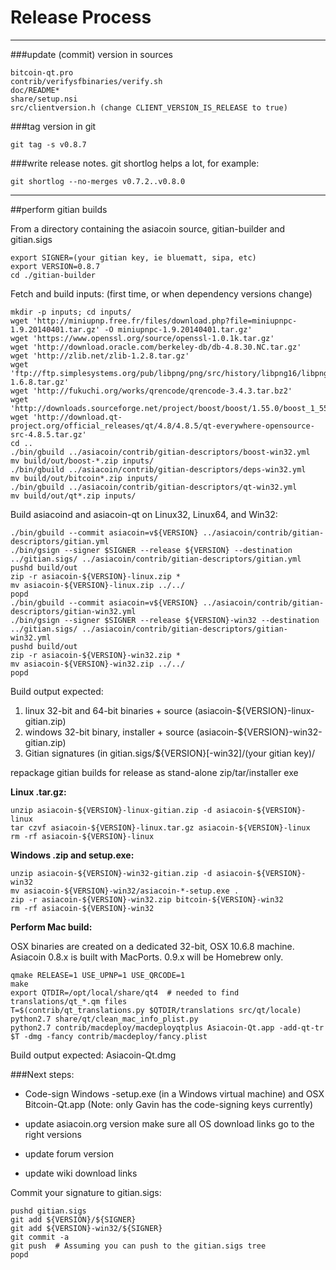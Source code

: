 Release Process
====================

* * *

###update (commit) version in sources


	bitcoin-qt.pro
	contrib/verifysfbinaries/verify.sh
	doc/README*
	share/setup.nsi
	src/clientversion.h (change CLIENT_VERSION_IS_RELEASE to true)

###tag version in git

	git tag -s v0.8.7

###write release notes. git shortlog helps a lot, for example:

	git shortlog --no-merges v0.7.2..v0.8.0

* * *

##perform gitian builds

 From a directory containing the asiacoin source, gitian-builder and gitian.sigs
  
	export SIGNER=(your gitian key, ie bluematt, sipa, etc)
	export VERSION=0.8.7
	cd ./gitian-builder

 Fetch and build inputs: (first time, or when dependency versions change)

	mkdir -p inputs; cd inputs/
	wget 'http://miniupnp.free.fr/files/download.php?file=miniupnpc-1.9.20140401.tar.gz' -O miniupnpc-1.9.20140401.tar.gz'
	wget 'https://www.openssl.org/source/openssl-1.0.1k.tar.gz'
	wget 'http://download.oracle.com/berkeley-db/db-4.8.30.NC.tar.gz'
	wget 'http://zlib.net/zlib-1.2.8.tar.gz'
	wget 'ftp://ftp.simplesystems.org/pub/libpng/png/src/history/libpng16/libpng-1.6.8.tar.gz'
	wget 'http://fukuchi.org/works/qrencode/qrencode-3.4.3.tar.bz2'
	wget 'http://downloads.sourceforge.net/project/boost/boost/1.55.0/boost_1_55_0.tar.bz2'
	wget 'http://download.qt-project.org/official_releases/qt/4.8/4.8.5/qt-everywhere-opensource-src-4.8.5.tar.gz'
	cd ..
	./bin/gbuild ../asiacoin/contrib/gitian-descriptors/boost-win32.yml
	mv build/out/boost-*.zip inputs/
	./bin/gbuild ../asiacoin/contrib/gitian-descriptors/deps-win32.yml
	mv build/out/bitcoin*.zip inputs/
	./bin/gbuild ../asiacoin/contrib/gitian-descriptors/qt-win32.yml
	mv build/out/qt*.zip inputs/

 Build asiacoind and asiacoin-qt on Linux32, Linux64, and Win32:
  
	./bin/gbuild --commit asiacoin=v${VERSION} ../asiacoin/contrib/gitian-descriptors/gitian.yml
	./bin/gsign --signer $SIGNER --release ${VERSION} --destination ../gitian.sigs/ ../asiacoin/contrib/gitian-descriptors/gitian.yml
	pushd build/out
	zip -r asiacoin-${VERSION}-linux.zip *
	mv asiacoin-${VERSION}-linux.zip ../../
	popd
	./bin/gbuild --commit asiacoin=v${VERSION} ../asiacoin/contrib/gitian-descriptors/gitian-win32.yml
	./bin/gsign --signer $SIGNER --release ${VERSION}-win32 --destination ../gitian.sigs/ ../asiacoin/contrib/gitian-descriptors/gitian-win32.yml
	pushd build/out
	zip -r asiacoin-${VERSION}-win32.zip *
	mv asiacoin-${VERSION}-win32.zip ../../
	popd

  Build output expected:

  1. linux 32-bit and 64-bit binaries + source (asiacoin-${VERSION}-linux-gitian.zip)
  2. windows 32-bit binary, installer + source (asiacoin-${VERSION}-win32-gitian.zip)
  3. Gitian signatures (in gitian.sigs/${VERSION}[-win32]/(your gitian key)/

repackage gitian builds for release as stand-alone zip/tar/installer exe

**Linux .tar.gz:**

	unzip asiacoin-${VERSION}-linux-gitian.zip -d asiacoin-${VERSION}-linux
	tar czvf asiacoin-${VERSION}-linux.tar.gz asiacoin-${VERSION}-linux
	rm -rf asiacoin-${VERSION}-linux

**Windows .zip and setup.exe:**

	unzip asiacoin-${VERSION}-win32-gitian.zip -d asiacoin-${VERSION}-win32
	mv asiacoin-${VERSION}-win32/asiacoin-*-setup.exe .
	zip -r asiacoin-${VERSION}-win32.zip bitcoin-${VERSION}-win32
	rm -rf asiacoin-${VERSION}-win32

**Perform Mac build:**

  OSX binaries are created on a dedicated 32-bit, OSX 10.6.8 machine.
  Asiacoin 0.8.x is built with MacPorts.  0.9.x will be Homebrew only.

	qmake RELEASE=1 USE_UPNP=1 USE_QRCODE=1
	make
	export QTDIR=/opt/local/share/qt4  # needed to find translations/qt_*.qm files
	T=$(contrib/qt_translations.py $QTDIR/translations src/qt/locale)
	python2.7 share/qt/clean_mac_info_plist.py
	python2.7 contrib/macdeploy/macdeployqtplus Asiacoin-Qt.app -add-qt-tr $T -dmg -fancy contrib/macdeploy/fancy.plist

 Build output expected: Asiacoin-Qt.dmg

###Next steps:

* Code-sign Windows -setup.exe (in a Windows virtual machine) and
  OSX Bitcoin-Qt.app (Note: only Gavin has the code-signing keys currently)

* update asiacoin.org version
  make sure all OS download links go to the right versions

* update forum version

* update wiki download links

Commit your signature to gitian.sigs:

	pushd gitian.sigs
	git add ${VERSION}/${SIGNER}
	git add ${VERSION}-win32/${SIGNER}
	git commit -a
	git push  # Assuming you can push to the gitian.sigs tree
	popd

